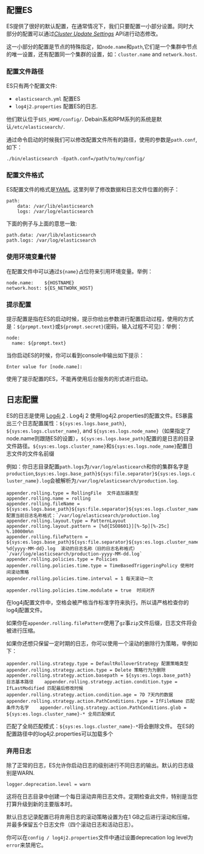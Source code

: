 ## 配置ES

ES提供了很好的默认配置，在通常情况下，我们只要配置一小部分设置。同时大部分的配置可以通过[_Cluster Update Settings_](cluster-update-settings.html) API进行动态修改。

这一小部分的配置是节点的特殊指定，如`node.name`和`path`,它们是一个集群中节点的唯一设置，还有配置同一个集群的设置，如：`cluster.name` and `network.host`.

### 配置文件路径

ES只有两个配置文件:

  * `elasticsearch.yml` 配置ES
  * `log4j2.properties` 配置ES的日志. 


他们默认位于`$ES_HOME/config/`. Debain系和RPM系列的系统是默认`/etc/elasticsearch/`.

通过命令启动的时候我们可以修改配置文件所有的路径，使用的参数是`path.conf`,如下：
    
    ./bin/elasticsearch -Epath.conf=/path/to/my/config/

### 配置文件格式

ES配置文件的格式是[YAML](http://www.yaml.org/). 这里列举了修改数据和日志文件位置的例子：
    
    path:
        data: /var/lib/elasticsearch
        logs: /var/log/elasticsearch

下面的例子与上面的意思一致:
    
    path.data: /var/lib/elasticsearch
    path.logs: /var/log/elasticsearch

### 使用环境变量代替

在配置文件中可以通过`${name}`占位符来引用环境变量。举例：    
    
    node.name:    ${HOSTNAME}
    network.host: ${ES_NETWORK_HOST}

### 提示配置
提示配置是指在ES的启动时候，提示你给出参数进行配置启动过程，使用的方式是：`${prpmpt.text}`或`${prompt.secret}`(密码，输入过程不可见)：举例：    
    
    node:
      name: ${prompt.text}

当你启动ES的时候，你可以看到console中输出如下提示：    
    
    Enter value for [node.name]:

使用了提示配置的ES，不能再使用后台服务的形式进行启动。

## 日志配置

ES的日志是使用 [Log4j 2](https://logging.apache.org/log4j/2.x/) . Log4j 2 使用log4j2.properties的配置文件。ES暴露出三个日志配置属性：`${sys:es.logs.base_path}`, `${sys:es.logs.cluster_name}`, and `${sys:es.logs.node_name}`（如果指定了node.name则跟随ES的设置），`${sys:es.logs.base_path}`配置的是日志的目录文件路径。`${sys:es.logs.cluster_name}`和`${sys:es.logs.node_name}`配置日志文件的文件名前缀

例如：你日志目录配置`path.logs`为`/var/log/elasticearch`和你的集群名字是`production`,`$sys:es.logs.base_path}${sys:file.separator}${sys:es.logs.cluster_name}.log`会被解析为`/var/log/elasticsearch/production.log`.
    
    
    appender.rolling.type = RollingFile  文件追加器类型  
    appender.rolling.name = rolling
    appender.rolling.fileName = ${sys:es.logs.base_path}${sys:file.separator}${sys:es.logs.cluster_name}.log  配置当前日志名称格式：`/var/log/elasticsearch/production.log` 
    appender.rolling.layout.type = PatternLayout
    appender.rolling.layout.pattern = [%d{ISO8601}][%-5p][%-25c] %.10000m%n
    appender.rolling.filePattern = ${sys:es.logs.base_path}${sys:file.separator}${sys:es.logs.cluster_name}-%d{yyyy-MM-dd}.log  滚动的日志名称（旧的日志名称格式）`/var/log/elasticsearch/production-yyyy-MM-dd.log`  
    appender.rolling.policies.type = Policies
    appender.rolling.policies.time.type = TimeBasedTriggeringPolicy 使用时间滚动策略  
    appender.rolling.policies.time.interval = 1 每天滚动一次   

    appender.rolling.policies.time.modulate = true  时间对齐


  
在log4j配置文件中，空格会被严格当作标准字符来执行。所以请严格检查你的log4j配置文件。

如果你在`appender.rolling.filePattern`使用了`gz`事`zip`文件后缀，日志文件将会被进行压缩。

如果你还想只保留一定时期的日志，你可以使用一个滚动的删除行为策略，举例如下：    
    
    appender.rolling.strategy.type = DefaultRolloverStrategy 配置策略类型
    appender.rolling.strategy.action.type = Delete 策略行为为删除
    appender.rolling.strategy.action.basepath = ${sys:es.logs.base_path} 日志基本路径    appender.rolling.strategy.action.condition.type = IfLastModified 匹配最后修改时候
    appender.rolling.strategy.action.condition.age = 7D 7天内的数据
    appender.rolling.strategy.action.PathConditions.type = IfFileName 匹配条件为名字    appender.rolling.strategy.action.PathConditions.glob = ${sys:es.logs.cluster_name}-* 全局匹配模式
     

匹配了全局匹配模式：`${sys:es.logs.cluster_name}-*`将会删除文件。 
在ES的配置路径中的log4j2.properties可以加载多个

### 弃用日志

除了正常的日志，ES允许你启动日志的级别进行不同日志的输出。默认的日志级别是WARN.
    
    logger.deprecation.level = warn


这将在日志目录中创建一个每日滚动弃用日志文件。定期检查此文件，特别是当您打算升级到新的主要版本时。

默认日志记录配置已将弃用日志的滚动策略设置为在1 GB之后进行滚动和压缩，并最多保留五个日志文件（四个滚动日志和活动日志）。

你可以在`config / log4j2.properties`文件中通过设置deprecation log level为`error`来禁用它。

